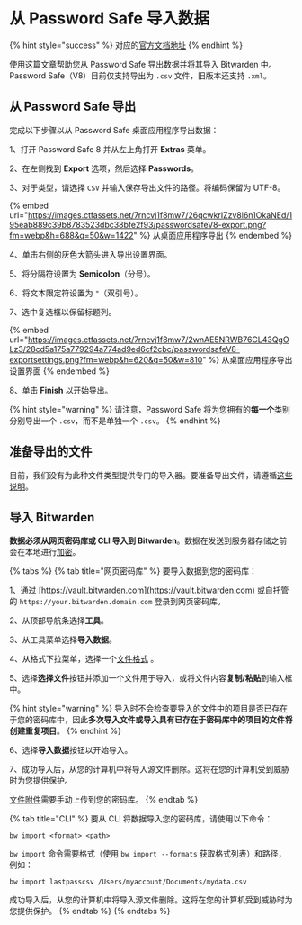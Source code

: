# 从 Password Safe 导入数据

{% hint style="success" %}
对应的[官方文档地址](https://bitwarden.com/help/article/import-from-passwordsafe/)
{% endhint %}

使用这篇文章帮助您从 Password Safe 导出数据并将其导入 Bitwarden 中。 Password Safe（V8）目前仅支持导出为 `.csv` 文件，旧版本还支持 `.xml`。

## 从 Password Safe 导出 <a href="#export-from-password-safe" id="export-from-password-safe"></a>

完成以下步骤以从 Password Safe 桌面应用程序导出数据：

1、打开 Password Safe 8 并从左上角打开 **Extras** 菜单。

2、在左侧找到 **Export** 选项，然后选择 **Passwords**。

3、对于类型，请选择 `CSV` 并输入保存导出文件的路径。将编码保留为 UTF-8。

{% embed url="https://images.ctfassets.net/7rncvj1f8mw7/26qcwkrIZzv8l6n1OkaNEd/195eab889c39b8783523dbc38bfe2f93/passwordsafeV8-export.png?fm=webp&h=688&q=50&w=1422" %}
从桌面应用程序导出
{% endembed %}

4、单击右侧的灰色大箭头进入导出设置界面。

5、将分隔符设置为 **Semicolon**（分号）。

6、将文本限定符设置为 `"`（双引号）。

7、选中复选框以保留标题列。

{% embed url="https://images.ctfassets.net/7rncvj1f8mw7/2wnAE5NRWB76CL43QgOLz3/28cd5a175a779294a774ad9ed6cf2cbc/passwordsafeV8-exportsettings.png?fm=webp&h=620&q=50&w=810" %}
从桌面应用程序导出设置界面
{% endembed %}

8、单击 **Finish** 以开始导出。

{% hint style="warning" %}
请注意，Password Safe 将为您拥有的**每一个**类别分别导出一个 `.csv`，而不是单独一个 `.csv`。
{% endhint %}

## 准备导出的文件 <a href="#prepare-exported-file" id="prepare-exported-file"></a>

目前，我们没有为此种文件类型提供专门的导入器。要准备导出文件，请遵循[这些说明](../condition-a-bitwarden-.csv-or-.json.md)。

## 导入 Bitwarden <a href="#import-to-bitwarden" id="import-to-bitwarden"></a>



**数据必须从网页密码库或 CLI 导入到 Bitwarden**。数据在发送到服务器存储之前会在本地进行[加密](../../../security/encryption.md)。

{% tabs %}
{% tab title="网页密码库" %}
要导入数据到您的密码库：

1、通过 [https://vault.bitwarden.com](https://vault.bitwarden.com) 或自托管的 `https://your.bitwarden.domain.com` 登录到网页密码库。

2、从顶部导航条选择**工具**。

3、从工具菜单选择**导入数据**。

4、从格式下拉菜单，选择一个[文件格式](../import-and-export-faqs.md#q-what-file-formats-does-bitwarden-support-for-import) 。

5、选择**选择文件**按钮并添加一个文件用于导入，或将文件内容**复制/粘贴**到输入框中。

{% hint style="warning" %}
导入时不会检查要导入的文件中的项目是否已存在于您的密码库中，因此**多次导入文件或导入具有已存在于密码库中的项目的文件将创建重复项目**。
{% endhint %}

6、选择**导入数据**按钮以开始导入。

7、成功导入后，从您的计算机中将导入源文件删除。这将在您的计算机受到威胁时为您提供保护。

[文件附件](../../vault-basics/file-attachments.md)需要手动上传到您的密码库。
{% endtab %}

{% tab title="CLI" %}
要从 CLI 将数据导入您的密码库，请使用以下命令：

```shell
bw import <format> <path>
```

`bw import` 命令需要格式（使用 `bw import --formats` 获取格式列表）和路径，例如：

```shell
bw import lastpasscsv /Users/myaccount/Documents/mydata.csv
```

成功导入后，从您的计算机中将导入源文件删除。这将在您的计算机受到威胁时为您提供保护。
{% endtab %}
{% endtabs %}
